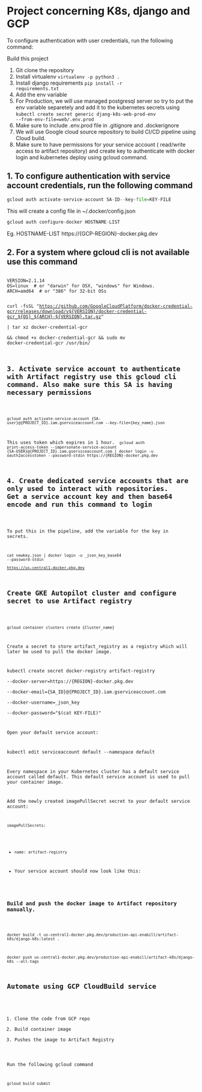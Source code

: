 # Project concerning K8s, django and GCP

To configure authentication with user credentials, run the following command:

Build this project

1. Git clone the repository
2. Install virtualenv <code>virtualenv -p python3 .</code>
3. Install django requirements <code>pip install -r requirements.txt</code>
4. Add the env variable 
5. For Production, we will use managed postgresql server so try to put the env variable separetely and add it to the kubernetes secrets using <code>kubectl create secret generic djang-k8s-web-prod-env --from-env-file=web/.env.prod</code>
6. Make sure to include .env.prod file in .gitignore and .dockerignore
7. We will use Google cloud source repository to build CI/CD pipeline using Cloud build.
8. Make sure to have permissions for your service account ( read/write access to artifact repository) and create key to authenticate with docker login and kubernetes deploy using gcloud command.

<h2>1. To configure authentication with service account credentials, run the following command</h2>

```python
gcloud auth activate-service-account SA-ID--key-file=KEY-FILE
```

This will create a config file in ~/.docker/config.json

```python
gcloud auth configure-docker HOSTNAME-LIST
```
Eg. HOSTNAME-LIST https://{GCP-REGION}-docker.pkg.dev

<h2>2. For a system where gcloud cli is not available use this command</h2>

<code>
VERSION=2.1.14
OS=linux  # or "darwin" for OSX, "windows" for Windows.
ARCH=amd64  # or "386" for 32-bit OSs

curl -fsSL "https://github.com/GoogleCloudPlatform/docker-credential-gcr/releases/download/v${VERSION}/docker-credential-gcr_${OS}_${ARCH}-${VERSION}.tar.gz" \
| tar xz docker-credential-gcr \
&& chmod +x docker-credential-gcr && sudo mv docker-credential-gcr /usr/bin/


<h2>3. Activate service account to authenticate with Artifact registry use this gcloud cli command. Also make sure this SA is having necessary permissions</h2>

<code>
gcloud auth activate-service-account {SA-user}@{PROJECT_ID}.iam.gserviceaccount.com --key-file={key_name}.json
</code>

This uses token which expires in 1 hour.
<code>
gcloud auth print-access-token     --impersonate-service-account {SA-USER}@{PROJECT_ID}.iam.gserviceaccount.com | docker login     -u oauth2accesstoken     --password-stdin https://{REGION}-docker.pkg.dev
</code>

<h2>4. Create dedicated service accounts that are only used to interact with repositories.
Get a service account key and then base64 encode and run this command to login</h2>

To put this in the pipeline, add the variable for the key in secrets.

<code>cat newkey.json | docker login -u _json_key_base64 --password-stdin \
https://us-central1-docker.pkg.dev </code>



<h2>Create GKE Autopilot cluster and configure secret to use Artifact registry</h2>

```gcloud container clusters create {Cluster_name}```

Create a secret to store artifact_registry as a registry which will later be used to pull the docker image.


kubectl create secret docker-registry artifact-registry \
--docker-server=https://{REGION}-docker.pkg.dev \
--docker-email={SA_ID}@{PROJECT_ID}.iam.gserviceaccount.com \
--docker-username=_json_key \
--docker-password="$(cat KEY-FILE)"


Open your default service account:


kubectl edit serviceaccount default --namespace default

Every namespace in your Kubernetes cluster has a default service account called default. This default service account is used to pull your container image.

Add the newly created imagePullSecret secret to your default service account:

<code>imagePullSecrets:
- name: artifact-registry</code>

- Your service account should now look like this:

<h3>Build and push the docker image to Artifact repository manually.</h3>


```docker build -t us-central1-docker.pkg.dev/production-api-enabill/artifact-k8s/django-k8s:latest .```

```docker push us-central1-docker.pkg.dev/production-api-enabill/artifact-k8s/django-k8s --all-tags```



<h2>Automate using GCP CloudBuild service</h2>


1. Clone the code from GCP repo
2. Build container image
3. Pushes the image to Artifact Registry

Run the following gcloud command


```gcloud build submit ```